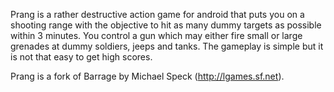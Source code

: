 Prang is a rather destructive action game for android that puts you on a
shooting range with the objective to hit as many dummy targets as possible 
within 3 minutes. You control a gun which may either fire small or large 
grenades at dummy soldiers, jeeps and tanks. The gameplay is simple but
it is not that easy to get high scores. 

Prang is a fork of Barrage by Michael Speck (http://lgames.sf.net).
